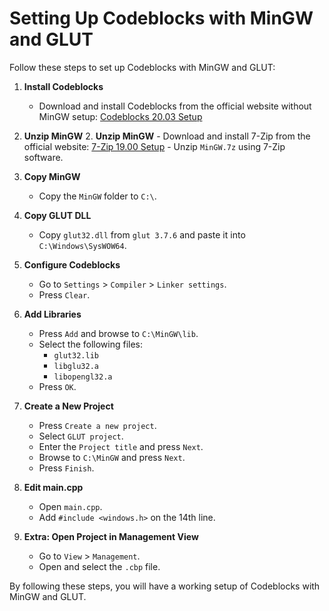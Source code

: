 # Setting Up Codeblocks with MinGW and GLUT

Follow these steps to set up Codeblocks with MinGW and GLUT:

1. **Install Codeblocks**
    - Download and install Codeblocks from the official website without MinGW setup: [Codeblocks 20.03 Setup](https://sourceforge.net/projects/codeblocks/files/Binaries/20.03/Windows/codeblocks-20.03-setup.exe/download)

2. **Unzip MinGW**
    2. **Unzip MinGW**
        - Download and install 7-Zip from the official website: [7-Zip 19.00 Setup](https://www.7-zip.org/a/7z2409-x64.exe)
        - Unzip `MinGW.7z` using 7-Zip software.

3. **Copy MinGW**
    - Copy the `MinGW` folder to `C:\`.

4. **Copy GLUT DLL**
    - Copy `glut32.dll` from `glut 3.7.6` and paste it into `C:\Windows\SysWOW64`.

5. **Configure Codeblocks**
    - Go to `Settings` > `Compiler` > `Linker settings`.
    - Press `Clear`.

6. **Add Libraries**
    - Press `Add` and browse to `C:\MinGW\lib`.
    - Select the following files:
      - `glut32.lib`
      - `libglu32.a`
      - `libopengl32.a`
    - Press `OK`.

7. **Create a New Project**
    - Press `Create a new project`.
    - Select `GLUT project`.
    - Enter the `Project title` and press `Next`.
    - Browse to `C:\MinGW` and press `Next`.
    - Press `Finish`.

8. **Edit main.cpp**
    - Open `main.cpp`.
    - Add `#include <windows.h>` on the 14th line.

9. **Extra: Open Project in Management View**
    - Go to `View` > `Management`.
    - Open and select the `.cbp` file.

By following these steps, you will have a working setup of Codeblocks with MinGW and GLUT.